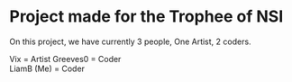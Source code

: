 # Project made for the Trophee of NSI

On this project, we have currently 3 people,
One Artist, 2 coders.

Vix = Artist
Greeves0 = Coder  
LiamB (Me) = Coder  
